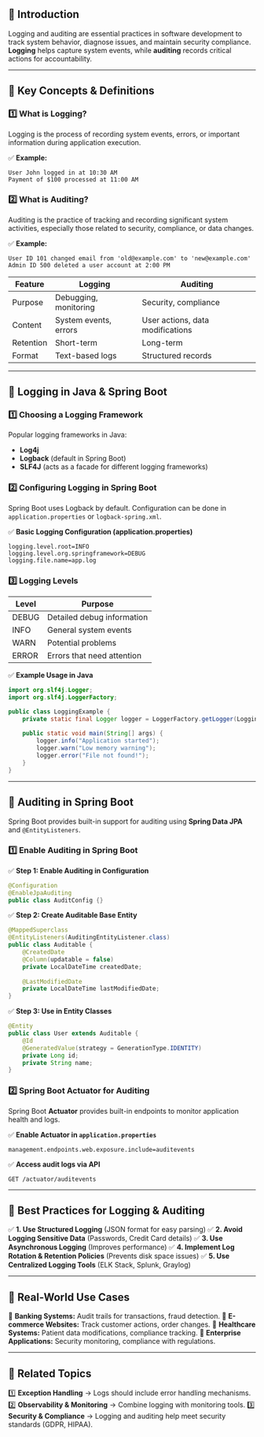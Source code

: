 

## **🔹 Introduction**
Logging and auditing are essential practices in software development to track system behavior, diagnose issues, and maintain security compliance. **Logging** helps capture system events, while **auditing** records critical actions for accountability.

---

## **🔹 Key Concepts & Definitions**
### **1️⃣ What is Logging?**
Logging is the process of recording system events, errors, or important information during application execution.

✅ **Example:**
```
User John logged in at 10:30 AM
Payment of $100 processed at 11:00 AM
```

### **2️⃣ What is Auditing?**
Auditing is the practice of tracking and recording significant system activities, especially those related to security, compliance, or data changes.

✅ **Example:**
```
User ID 101 changed email from 'old@example.com' to 'new@example.com'
Admin ID 500 deleted a user account at 2:00 PM
```

| Feature  | Logging | Auditing |
|----------|---------|----------|
| Purpose  | Debugging, monitoring | Security, compliance |
| Content  | System events, errors | User actions, data modifications |
| Retention | Short-term | Long-term |
| Format | Text-based logs | Structured records |

---

## **🔹 Logging in Java & Spring Boot**

### **1️⃣ Choosing a Logging Framework**
Popular logging frameworks in Java:
- **Log4j**
- **Logback** (default in Spring Boot)
- **SLF4J** (acts as a facade for different logging frameworks)

### **2️⃣ Configuring Logging in Spring Boot**
Spring Boot uses Logback by default. Configuration can be done in `application.properties` or `logback-spring.xml`.

✅ **Basic Logging Configuration (application.properties)**
```properties
logging.level.root=INFO
logging.level.org.springframework=DEBUG
logging.file.name=app.log
```

### **3️⃣ Logging Levels**
| Level | Purpose |
|-------|---------|
| DEBUG | Detailed debug information |
| INFO  | General system events |
| WARN  | Potential problems |
| ERROR | Errors that need attention |

✅ **Example Usage in Java**
```java
import org.slf4j.Logger;
import org.slf4j.LoggerFactory;

public class LoggingExample {
    private static final Logger logger = LoggerFactory.getLogger(LoggingExample.class);
    
    public static void main(String[] args) {
        logger.info("Application started");
        logger.warn("Low memory warning");
        logger.error("File not found!");
    }
}
```

---

## **🔹 Auditing in Spring Boot**
Spring Boot provides built-in support for auditing using **Spring Data JPA** and `@EntityListeners`.

### **1️⃣ Enable Auditing in Spring Boot**
✅ **Step 1: Enable Auditing in Configuration**
```java
@Configuration
@EnableJpaAuditing
public class AuditConfig {}
```

✅ **Step 2: Create Auditable Base Entity**
```java
@MappedSuperclass
@EntityListeners(AuditingEntityListener.class)
public class Auditable {
    @CreatedDate
    @Column(updatable = false)
    private LocalDateTime createdDate;
    
    @LastModifiedDate
    private LocalDateTime lastModifiedDate;
}
```

✅ **Step 3: Use in Entity Classes**
```java
@Entity
public class User extends Auditable {
    @Id
    @GeneratedValue(strategy = GenerationType.IDENTITY)
    private Long id;
    private String name;
}
```

### **2️⃣ Spring Boot Actuator for Auditing**
Spring Boot **Actuator** provides built-in endpoints to monitor application health and logs.

✅ **Enable Actuator in `application.properties`**
```properties
management.endpoints.web.exposure.include=auditevents
```

✅ **Access audit logs via API**
```
GET /actuator/auditevents
```

---

## **🔹 Best Practices for Logging & Auditing**
✅ **1. Use Structured Logging** (JSON format for easy parsing)
✅ **2. Avoid Logging Sensitive Data** (Passwords, Credit Card details)
✅ **3. Use Asynchronous Logging** (Improves performance)
✅ **4. Implement Log Rotation & Retention Policies** (Prevents disk space issues)
✅ **5. Use Centralized Logging Tools** (ELK Stack, Splunk, Graylog)

---

## **🔹 Real-World Use Cases**
🔹 **Banking Systems:** Audit trails for transactions, fraud detection.
🔹 **E-commerce Websites:** Track customer actions, order changes.
🔹 **Healthcare Systems:** Patient data modifications, compliance tracking.
🔹 **Enterprise Applications:** Security monitoring, compliance with regulations.

---

## **🔹 Related Topics**
1️⃣ **Exception Handling** → Logs should include error handling mechanisms.
2️⃣ **Observability & Monitoring** → Combine logging with monitoring tools.
3️⃣ **Security & Compliance** → Logging and auditing help meet security standards (GDPR, HIPAA).



